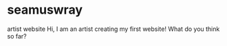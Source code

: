 # seamuswray
artist website
Hi, I am an artist creating my first website! What do you think so far?
